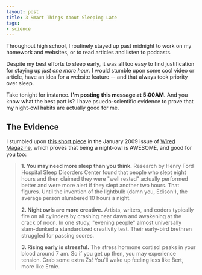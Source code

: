 ```yaml
---
layout: post
title: 3 Smart Things About Sleeping Late
tags:
- science
---
```


Throughout high school, I routinely stayed up past midnight to work on my homework and websites, or to read articles and listen to podcasts.

Despite my best efforts to sleep early, it was all too easy to find justification for staying up *just one more hour*. I would stumble upon some cool video or article, have an idea for a website feature -- and that always took priority over sleep.

Take tonight for instance. **I'm posting this message at 5:00AM.** And you know what the best part is? I have psuedo-scientific evidence to prove that my night-owl habits are actually good for me.

## The Evidence

I stumbled upon [this short piece](http://www.wired.com/science/discoveries/magazine/17-01/st_3st) in the January 2009 issue of [Wired Magazine](http://www.wired.com/wired/), which proves that being a night-owl is AWESOME, and good for you too:

> **1. You may need more sleep than you think.**
> Research by Henry Ford Hospital Sleep Disorders Center found that people who slept eight hours and then claimed they were "well rested" actually performed better and were more alert if they slept another two hours. That figures. Until the invention of the lightbulb (damn you, Edison!), the average person slumbered 10 hours a night.
>
>**2. Night owls are more creative.**
>Artists, writers, and coders typically fire on all cylinders by crashing near dawn and awakening at the crack of noon. In one study, "evening people" almost universally slam-dunked a standardized creativity test. Their early-bird brethren struggled for passing scores.
>
>**3. Rising early is stressful.**
>The stress hormone cortisol peaks in your blood around 7 am. So if you get up then, you may experience tension. Grab some extra Zs! You'll wake up feeling less like Bert, more like Ernie.